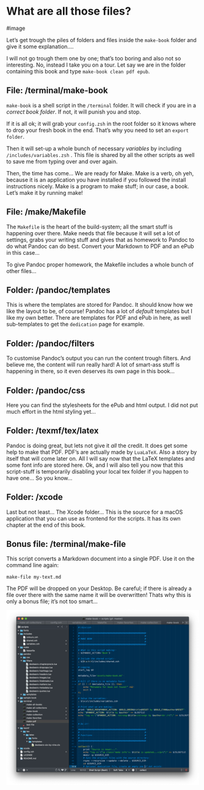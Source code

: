 # What are all those files?

#image

Let’s get trough the piles of folders and files inside the `make-book` folder and give it some explanation....

I will not go trough them one by one; that’s too boring and also not so interesting. No, instead I take you on a tour. Let say we are in the folder containing this book and type `make-book clean pdf epub`.

## File: /terminal/make-book

`make-book` is a shell script in the `/terminal` folder. It will check if you are in a *correct book folder*. If not, it will punish you and stop.

If it is all ok; it will grab your `config.zsh` in the root folder so it knows where to drop your fresh book in the end. That’s why you need to set an `export folder`.

Then it will set-up a whole bunch of necessary  *variables* by including `/includes/variables.zsh` . This file is shared by all the other scripts as well to save me from typing over and over again.

Then, the time has come... We are ready for Make. Make is a verb, oh yeh, because it is an application you have installed if you followed the install instructions nicely. Make is a program to make stuff; in our case, a book. Let’s make it by running make!

## File: /make/Makefile

The `Makefile` is the heart of the build-system; all the smart stuff is happening over there. Make needs that file because it will set a lot of settings, grabs your writing stuff and gives that as homework to Pandoc to do what Pandoc can do best. Convert your Markdown to PDF and an ePub in this case...

To give Pandoc proper homework, the Makefile includes a whole bunch of other files...

## Folder: /pandoc/templates

This is where the templates are stored for Pandoc. It should know how we like the layout to be, of course! Pandoc has a lot of *default* templates but I like my own better. There are templates for PDF and ePub in here, as well sub-templates to get the `dedication` page for example.

## Folder: /pandoc/filters

To customise Pandoc’s output you can run the content trough filters. And believe me, the content will run really hard! A lot of smart-ass stuff is happening in there, so it even deserves its own page in this book... 

## Folder: /pandoc/css

Here you can find the stylesheets for the ePub and html output. I did not put much effort in the html styling yet...

## Folder: /texmf/tex/latex

Pandoc is doing great, but lets not give it *all* the credit. It does get some help to make that PDF. PDF’s are actually made by `LuaLaTeX`. Also a story by itself that will come later on. All I will say now that the LaTeX templates and some font info are stored here. Ok, and I will also tell you now that this script-stuff is temporarily disabling your local tex folder if you happen to have one... So you know...

## Folder: /xcode

Last but not least... The Xcode folder... This is the source for a macOS application that you can use as frontend for the scripts. It has its own chapter at the end of this book.

## Bonus file: /terminal/make-file

This script converts a Markdown document into a single PDF. Use it on the command line again:

	make-file my-text.md

The PDF will be dropped on your Desktop. Be careful; if there is already a file over there with the same name it will be overwritten! Thats why this is only a bonus file; it’s not too smart...

![Textmate, often my best mate!](images/textmate.png)

